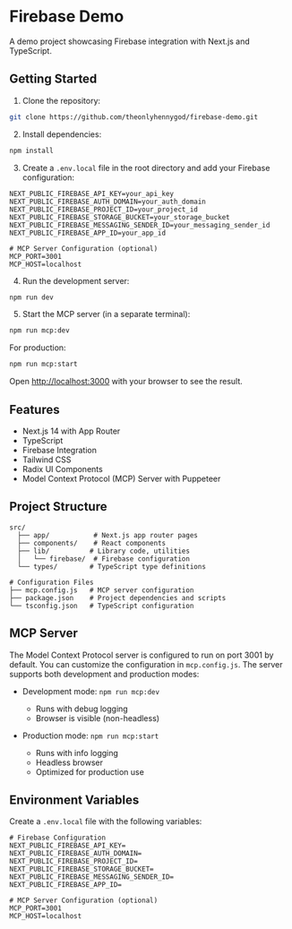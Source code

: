 # Firebase Demo

A demo project showcasing Firebase integration with Next.js and TypeScript.

## Getting Started

1. Clone the repository:
```bash
git clone https://github.com/theonlyhennygod/firebase-demo.git
```

2. Install dependencies:
```bash
npm install
```

3. Create a `.env.local` file in the root directory and add your Firebase configuration:
```env
NEXT_PUBLIC_FIREBASE_API_KEY=your_api_key
NEXT_PUBLIC_FIREBASE_AUTH_DOMAIN=your_auth_domain
NEXT_PUBLIC_FIREBASE_PROJECT_ID=your_project_id
NEXT_PUBLIC_FIREBASE_STORAGE_BUCKET=your_storage_bucket
NEXT_PUBLIC_FIREBASE_MESSAGING_SENDER_ID=your_messaging_sender_id
NEXT_PUBLIC_FIREBASE_APP_ID=your_app_id

# MCP Server Configuration (optional)
MCP_PORT=3001
MCP_HOST=localhost
```

4. Run the development server:
```bash
npm run dev
```

5. Start the MCP server (in a separate terminal):
```bash
npm run mcp:dev
```

For production:
```bash
npm run mcp:start
```

Open [http://localhost:3000](http://localhost:3000) with your browser to see the result.

## Features

- Next.js 14 with App Router
- TypeScript
- Firebase Integration
- Tailwind CSS
- Radix UI Components
- Model Context Protocol (MCP) Server with Puppeteer

## Project Structure

```
src/
  ├── app/           # Next.js app router pages
  ├── components/    # React components
  ├── lib/          # Library code, utilities
  │   └── firebase/  # Firebase configuration
  └── types/        # TypeScript type definitions

# Configuration Files
├── mcp.config.js   # MCP server configuration
├── package.json    # Project dependencies and scripts
└── tsconfig.json   # TypeScript configuration
```

## MCP Server

The Model Context Protocol server is configured to run on port 3001 by default. You can customize the configuration in `mcp.config.js`. The server supports both development and production modes:

- Development mode: `npm run mcp:dev`
  - Runs with debug logging
  - Browser is visible (non-headless)

- Production mode: `npm run mcp:start`
  - Runs with info logging
  - Headless browser
  - Optimized for production use

## Environment Variables

Create a `.env.local` file with the following variables:

```env
# Firebase Configuration
NEXT_PUBLIC_FIREBASE_API_KEY=
NEXT_PUBLIC_FIREBASE_AUTH_DOMAIN=
NEXT_PUBLIC_FIREBASE_PROJECT_ID=
NEXT_PUBLIC_FIREBASE_STORAGE_BUCKET=
NEXT_PUBLIC_FIREBASE_MESSAGING_SENDER_ID=
NEXT_PUBLIC_FIREBASE_APP_ID=

# MCP Server Configuration (optional)
MCP_PORT=3001
MCP_HOST=localhost
```